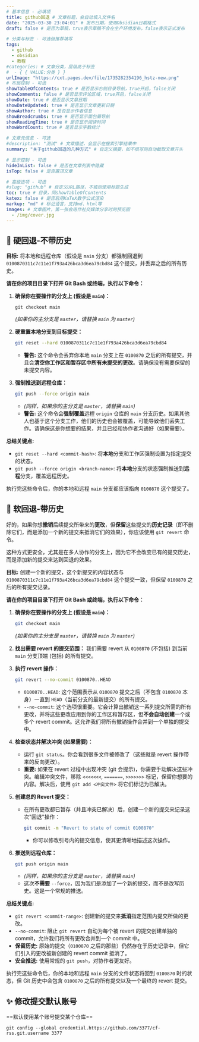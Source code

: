 ```yaml
---
# 基本信息 - 必填项
title: github回退 # 文章标题，会自动填入文件名
date: "2025-03-30 23:04:01" # 发布日期，使用Obsidian日期格式
draft: false # 是否为草稿，true表示草稿不会在生产环境发布，false表示正式发布

# 分类与标签 - 可选但推荐填写
tags:
  - github
  - obsidian
  - 教程
#categories: # 文章分类，层级高于标签
#  - { { VALUE:分类 } }
urlImage: "https://cxt.pages.dev/file/1735282354196_hstz-new.png"
# 布局控制 - 可选
showTableOfContents: true # 是否显示右侧目录导航，true开启，false关闭
showComments: false # 是否显示评论区域，true开启，false关闭
showDate: true # 是否显示文章日期
showDateUpdated: true # 是否显示文章更新日期
showAuthor: true # 是否显示作者信息
showBreadcrumbs: true # 是否显示面包屑导航
showReadingTime: true # 是否显示阅读时间
showWordCount: true # 是否显示字数统计

# 文章元信息 - 可选
#description: "测试" # 文章描述，会显示在搜索引擎结果中
summary: "关于github回退的几种方式" # 自定义摘要，如不填写则自动截取文章开头

# 显示控制 - 可选
hideInList: false # 是否在文章列表中隐藏
isTop: false # 是否置顶文章

# 高级选项 - 可选
#slug: "github" # 自定义URL路径，不填则使用标题生成
toc: true # 目录，同showTableOfContents
katex: false # 是否启用KaTeX数学公式渲染
markup: "md" # 标记语言，支持md、html等
images: # 文章图片，第一张会用作社交媒体分享时的预览图
  - /img/cover.jpg
---
```


## 🤖 硬回退-不带历史

**目标:** 将本地和远程仓库（假设是 `main` 分支）都强制回退到 `0100870311c7c11e1f793a426bca3d6ea79cbd84` 这个提交，并丢弃之后的所有历史。

**请在你的项目目录下打开 Git Bash 或终端，执行以下命令：**

1.  **确保你在要操作的分支上 (假设是 `main`)：**

    ```
    git checkout main
    ```

    _(如果你的主分支是 `master`，请替换 `main` 为 `master`)_

2.  **硬重置本地分支到目标提交：**

    ```bash
    git reset --hard 0100870311c7c11e1f793a426bca3d6ea79cbd84
    ```

    - **警告:** 这个命令会丢弃你本地 `main` 分支上在 `0100870` 之后的所有提交，并且会**清空你工作区和暂存区中所有未提交的更改**。请确保没有需要保留的未提交内容。

3.  **强制推送到远程仓库：**
    ```bash
    git push --force origin main
    ```
    - _(同样，如果你的主分支是 `master`，请替换 `main`)_
    - **警告:** 这个命令会**强制覆盖**远程 `origin` 仓库的 `main` 分支历史。如果其他人也基于这个分支工作，他们的历史也会被覆盖，可能导致他们丢失工作。请确保这是你想要的结果，并且已经和协作者沟通好（如果需要）。

**总结关键点:**

- `git reset --hard <commit-hash>`: 将**本地**分支和工作区强制设置为指定提交的状态。
- `git push --force origin <branch-name>`: 将**本地**分支的状态强制推送到**远程**分支，覆盖远程历史。

执行完这些命令后，你的本地和远程 `main` 分支都应该指向 `0100870` 这个提交了。

## 🤖 软回退-带历史

好的，如果你想**撤销**后续提交所带来的**更改**，但**保留**这些提交的**历史记录**（即不删除它们，而是添加一个新的提交来抵消它们的效果），你应该使用 `git revert` 命令。

这种方式更安全，尤其是在多人协作的分支上，因为它不会改变已有的提交历史，而是添加新的提交来达到回退的效果。

**目标:** 创建一个新的提交，这个新提交的内容状态与 `0100870311c7c11e1f793a426bca3d6ea79cbd84` 这个提交一致，但保留 `0100870` 之后的所有提交记录。

**请在你的项目目录下打开 Git Bash 或终端，执行以下命令：**

1.  **确保你在要操作的分支上 (假设是 `main`)：**

    ```bash
    git checkout main
    ```

    _(如果你的主分支是 `master`，请替换 `main` 为 `master`)_

2.  **找出需要 revert 的提交范围：**
    我们需要 revert 从 `0100870` (不包括) 到当前 `main` 分支顶端 (包括) 的所有提交。

3.  **执行 revert 操作：**

    ```bash
    git revert --no-commit 0100870..HEAD
    ```

    - `0100870..HEAD`: 这个范围表示从 `0100870` 提交之后（不包含 `0100870` 本身）一直到 `HEAD`（当前分支的最新提交）的所有提交。
    - `--no-commit`: 这个选项很重要。它会计算出撤销这一系列提交所需的所有更改，并将这些更改应用到你的工作区和暂存区，但**不会自动创建**一个或多个 revert commit。这允许我们将所有撤销操作合并到一个单独的提交中。

4.  **检查状态并解决冲突 (如果需要)：**

    - 运行 `git status`。你会看到很多文件被修改了（这些就是 revert 操作带来的反向更改）。
    - **重要:** 如果在 revert 过程中出现冲突 (git 会提示)，你需要手动解决这些冲突。编辑冲突文件，移除 `<<<<<<<`, `=======`, `>>>>>>>` 标记，保留你想要的内容。解决后，使用 `git add <冲突文件>` 将它们标记为已解决。

5.  **创建总的 Revert 提交：**

    - 在所有更改都已暂存（并且冲突已解决）后，创建一个新的提交来记录这次"回退"操作：
      ```bash
      git commit -m "Revert to state of commit 0100870"
      ```
      - 你可以修改引号内的提交信息，使其更清晰地描述这次操作。

6.  **推送到远程仓库：**
    ```bash
    git push origin main
    ```
    - _(同样，如果你的主分支是 `master`，请替换 `main`)_
    - 这次**不需要** `--force`，因为我们是添加了一个新的提交，而不是改写历史。这是一个常规的推送。

**总结关键点:**

- `git revert <commit-range>`: 创建新的提交来**抵消**指定范围内提交所做的更改。
- `--no-commit`: 阻止 `git revert` 自动为每个被 revert 的提交创建单独的 commit，允许我们将所有更改合并到一个 commit 中。
- **保留历史:** 原始的提交（`0100870` 之后的那些）仍然存在于历史记录中，但它们引入的更改被新创建的 revert commit 抵消了。
- **安全推送:** 使用常规的 `git push`，对协作者更友好。

执行完这些命令后，你的本地和远程 `main` 分支的文件状态将回到 `0100870` 时的状态，但 Git 历史中会包含 `0100870` 之后的所有提交以及一个最终的 revert 提交。

## ✨ 修改提交默认账号

==默认使用某个账号提交某个仓库==

```
git config --global credential.https://github.com/3377/cf-rss.git.username 3377
```
